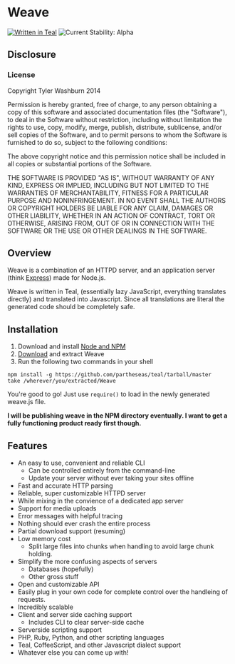 # Weave

[![Written in Teal](http://img.shields.io/badge/teal-v0.3.1-62eaaa.svg?style=flat)](https://github.com/partheseas/teal)
![Current Stability: Alpha](http://img.shields.io/badge/stability-alpha-f04c5e.svg?style=flat)

## Disclosure

### License

Copyright Tyler Washburn 2014

Permission is hereby granted, free of charge, to any person obtaining a copy
of this software and associated documentation files (the "Software"), to deal
in the Software without restriction, including without limitation the rights
to use, copy, modify, merge, publish, distribute, sublicense, and/or sell
copies of the Software, and to permit persons to whom the Software is
furnished to do so, subject to the following conditions:

The above copyright notice and this permission notice shall be included in all
copies or substantial portions of the Software.

THE SOFTWARE IS PROVIDED "AS IS", WITHOUT WARRANTY OF ANY KIND, EXPRESS OR
IMPLIED, INCLUDING BUT NOT LIMITED TO THE WARRANTIES OF MERCHANTABILITY,
FITNESS FOR A PARTICULAR PURPOSE AND NONINFRINGEMENT. IN NO EVENT SHALL THE
AUTHORS OR COPYRIGHT HOLDERS BE LIABLE FOR ANY CLAIM, DAMAGES OR OTHER
LIABILITY, WHETHER IN AN ACTION OF CONTRACT, TORT OR OTHERWISE, ARISING FROM,
OUT OF OR IN CONNECTION WITH THE SOFTWARE OR THE USE OR OTHER DEALINGS IN THE
SOFTWARE.

## Overview

Weave is a combination of an HTTPD server, and an application server (think [Express](http://expressjs.com/)) made for Node.js.

Weave is written in Teal, (essentially lazy JavaScript, everything translates directly) and translated into Javascript.
Since all translations are literal the generated code should be completely safe.

## Installation

1. Download and install [Node and NPM](http://nodejs.org/)
2. [Download](https://github.com/partheseas/weave/tarball/master) and extract Weave
3. Run the following two commands in your shell

```Shell
npm install -g https://github.com/partheseas/teal/tarball/master
take /wherever/you/extracted/Weave
```

You're good to go! Just use `require()` to load in the newly generated weave.js file.

**I will be publishing weave in the NPM directory eventually. I want to get a fully functioning product ready first though.**

## Features

- An easy to use, convenient and reliable CLI
  - Can be controlled entirely from the command-line
  - Update your server without ever taking your sites offline
- Fast and accurate HTTP parsing
- Reliable, super customizable HTTPD server
- While mixing in the convience of a dedicated app server
- Support for media uploads
- Error messages with helpful tracing
- Nothing should ever crash the entire process
- Partial download support (resuming)
- Low memory cost
  - Split large files into chunks when handling to avoid large chunk holding.
- Simplify the more confusing aspects of servers
  - Databases (hopefully)
  - Other gross stuff
- Open and customizable API
- Easily plug in your own code for complete control over the handleing of requests.
- Incredibly scalable
- Client and server side caching support
  - Includes CLI to clear server-side cache
- Serverside scripting support
 - PHP, Ruby, Python, and other scripting languages
 - Teal, CoffeeScript, and other Javascript dialect support
- Whatever else you can come up with!